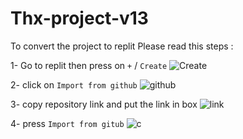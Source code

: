 # Thx-project-v13

To convert the project to replit 
Please read this steps :

1- Go to replit then press on `+` / `Create`
![Create](https://media.discordapp.net/attachments/941756101311995906/954906200040951849/Screenshot_20220320_035615.jpg)

2- click on `Import from github` 
![github](https://media.discordapp.net/attachments/884905577581527051/908806819177193514/IMG_20211112_214654.jpg)

3- copy repository link and put the link in box
![link](https://media.discordapp.net/attachments/884905577581527051/908806819495944222/IMG_20211112_214718.jpg)

4- press `Import from gitub`
![c](https://media.discordapp.net/attachments/884905577581527051/908806819844096010/IMG_20211112_214906.jpg)
